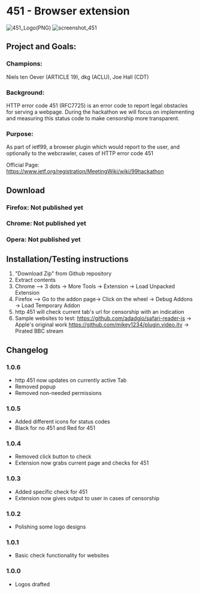 # 451 - Browser extension
![451_Logo(PNG)](https://raw.githubusercontent.com/codarrenvelvindron/451/master/icons/451/icon_128.png)
![screenshot_451](https://github.com/451hackathon/browserplugin/blob/master/451_check_extension/screenshots/451_screenshot_chrome.png?raw=true)

## Project and Goals:

### Champions: 
Niels ten Oever (ARTICLE 19), dkg (ACLU), Joe Hall (CDT)
### Background: 
HTTP error code 451 (RFC7725) is an error code to report legal obstacles for serving a webpage. During the hackathon we will focus on implementing and measuring this status code to make censorship more transparent.
### Purpose: 
As part of ietf99, a browser plugin which would report to the user, and optionally to the webcrawler, cases of HTTP error code 451

Official Page: https://www.ietf.org/registration/MeetingWiki/wiki/99hackathon

## Download
### Firefox: Not published yet
### Chrome: Not published yet
### Opera: Not published yet

## Installation/Testing instructions
1. "Download Zip" from Github repository
2. Extract contents
3. Chrome --> 3 dots -> More Tools -> Extension -> Load Unpacked Extension
4. Firefox --> Go to the addon page-> Click on the wheel -> Debug Addons -> Load Temporary Addon
5. http 451 will check current tab's url for censorship with an indication
6. Sample websites to test:
https://github.com/adadgio/safari-reader-js -> Apple's original work
https://github.com/mikey1234/plugin.video.itv -> Pirated BBC stream

## Changelog
### 1.0.6
* http 451 now updates on currently active Tab
* Removed popup
* Removed non-needed permissions

### 1.0.5
* Added different icons for status codes
* Black for no 451 and Red for 451

### 1.0.4
* Removed click button to check
* Extension now grabs current page and checks for 451

### 1.0.3
* Added specific check for 451
* Extension now gives output to user in cases of censorship

### 1.0.2
* Polishing some logo designs

### 1.0.1 
* Basic check functionality for websites

### 1.0.0
* Logos drafted

